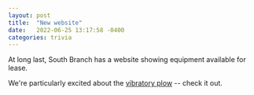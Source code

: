 ```yaml
---
layout: post
title:  "New website"
date:   2022-06-25 13:17:58 -0400
categories: trivia
---
```

At long last, South Branch has a website showing equipment available
for lease.

We're particularly excited about the [vibratory plow](/equipment/ptx40) -- check it out.
